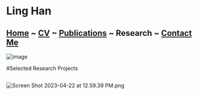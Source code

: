 # Ling Han
## [Home](https://www.linghan.me/)  ~  [CV](https://www.linghan.me/CV)  ~   [Publications](https://www.linghan.me/publications)  ~  Research  ~   [Contact Me](https://www.linghan.me/CM)

![image](https://media.licdn.com/dms/image/D4E16AQE1yfMF2smlXQ/profile-displaybackgroundimage-shrink_350_1400/0/1675223891394?e=1686787200&v=beta&t=FgGDpYDjS6rv2OGMv84hxZu2VUO50I2lFjx47hqY7pc)

#Selected Research Projects

##

![Screen Shot 2023-04-22 at 12.59.39 PM.png](https://s2.loli.net/2023/04/23/fpAEHm6DCsdglcx.png)
